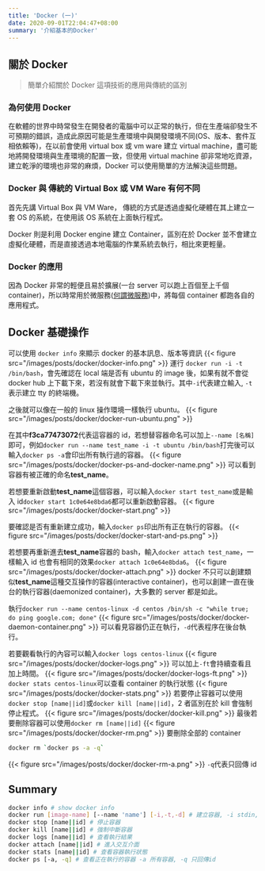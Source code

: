 ```yaml
---
title: 'Docker (一)'
date: 2020-09-01T22:04:47+08:00
summary: '介紹基本的Docker'
---
```


## 關於 Docker

> 簡單介紹關於 Docker 這項技術的應用與傳統的區別

### 為何使用 Docker

在軟體的世界中時常發生在開發者的電腦中可以正常的執行，但在生產端卻發生不可預期的錯誤，造成此原因可能是生產環境中與開發環境不同(OS、版本、套件互相依賴等)，在以前會使用 virtual box 或 vm ware 建立 virtual machine，盡可能地將開發環境與生產環境的配置一致，但使用 virtual machine 卻非常地吃資源，建立乾淨的環境也非常的麻煩，Docker 可以使用簡單的方法解決這些問題。

### Docker 與 傳統的 Virtual Box 或 VM Ware 有何不同

首先先講 Virtual Box 與 VM Ware， 傳統的方式是透過虛擬化硬體在其上建立一套 OS 的系統，在使用該 OS 系統在上面執行程式。

Docker 則是利用 Docker engine 建立 Container，區別在於 Docker 並不會建立虛擬化硬體，而是直接透過本地電腦的作業系統去執行，相比來更輕量。

### Docker 的應用

因為 Docker 非常的輕便且易於擴展(一台 server 可以跑上百個至上千個 container)，所以時常用於微服務([何謂微服務](https://zh.wikipedia.org/wiki/%E5%BE%AE%E6%9C%8D%E5%8B%99))中，將每個 container 都跑各自的應用程式。

## Docker 基礎操作

可以使用 `docker info` 來顯示 docker 的基本訊息、版本等資訊
{{< figure src="/images/posts/docker/docker-info.png" >}}
運行 `docker run -i -t /bin/bash`，會先確認在 local 端是否有 ubuntu 的 image 後，如果有就不會從 docker hub 上下載下來，若沒有就會下載下來並執行。其中`-i`代表建立輸入, `-t`表示建立 tty 的終端機。

之後就可以像在一般的 linux 操作環境一樣執行 ubuntu。
{{< figure src="/images/posts/docker/docker-run-ubuntu.png" >}}

在其中**f3ca77473072**代表這容器的 id，若想替容器命名可以加上`--name [名稱]`即可，例如`docker run --name test_name -i -t ubuntu /bin/bash`打完後可以輸入`docker ps -a`會印出所有執行過的容器。
{{< figure src="/images/posts/docker/docker-ps-and-docker-name.png" >}}
可以看到容器有被正確的命名**test_name**。

若想要重新啟動**test_name**這個容器，可以輸入`docker start test_name`或是輸入 id`docker start 1c0e64e8bda6`都可以重新啟動容器。
{{< figure src="/images/posts/docker/docker-start.png" >}}

要確認是否有重新建立成功，輸入`docker ps`印出所有正在執行的容器。
{{< figure src="/images/posts/docker/docker-start-and-ps.png" >}}

若想要再重新進去**test_name**容器的 bash，輸入`docker attach test_name`，一樣輸入 id 也會有相同的效果`docker attach 1c0e64e8bda6`。
{{< figure src="/images/posts/docker/docker-attach.png" >}}
docker 不只可以創建類似**test_name**這種交互操作的容器(interactive container)，也可以創建一直在後台的執行容器(daemonized container)，大多數的 server 都是如此。

執行`docker run --name centos-linux -d centos /bin/sh -c "while true; do ping google.com; done"`
{{< figure src="/images/posts/docker/docker-daemon-container.png" >}}
可以看見容器仍正在執行，`-d`代表程序在後台執行。

若要觀看執行的內容可以輸入`docker logs centos-linux`
{{< figure src="/images/posts/docker/docker-logs.png" >}}
可以加上`-ft`會持續查看且加上時間。
{{< figure src="/images/posts/docker/docker-logs-ft.png" >}}
`docker stats centos-linux`可以查看 container 的執行狀態
{{< figure src="/images/posts/docker/docker-stats.png" >}}
若要停止容器可以使用`docker stop [name||id]`或`docker kill [name||id]`，2 者區別在於 kill 會強制停止程式。
{{< figure src="/images/posts/docker/docker-kill.png" >}}
最後若要刪除容器可以使用`docker rm [name||id]`
{{< figure src="/images/posts/docker/docker-rm.png" >}}
要刪除全部的 container

```bash
docker rm `docker ps -a -q`
```

{{< figure src="/images/posts/docker/docker-rm-a.png" >}}
`-q`代表只回傳 id

## Summary

```bash
docker info # show docker info
docker run [image-name] [--name 'name'] [-i,-t,-d] # 建立容器, -i stdin, -t tty, -d daemon, --name alias
docker stop [name||id] # 停止容器
docker kill [name||id] # 強制中斷容器
docker logs [name||id] # 查看執行結果
docker attach [name||id] # 進入交互介面
docker stats [name||id] # 查看容器執行狀態
docker ps [-a, -q] # 查看正在執行的容器 -a 所有容器, -q 只回傳id
```
